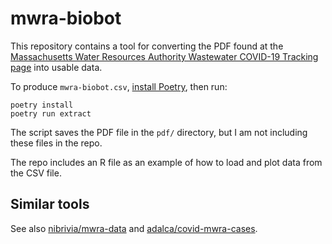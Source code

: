 mwra-biobot
===========

This repository contains a tool for converting the PDF found at the [Massachusetts Water Resources Authority Wastewater COVID-19 Tracking page](https://www.mwra.com/biobot/biobotdata.htm) into usable data.

To produce `mwra-biobot.csv`, [install Poetry](https://python-poetry.org/docs/#installation), then run:

```
poetry install
poetry run extract
```

The script saves the PDF file in the `pdf/` directory, but I am not including these files in the repo.

The repo includes an R file as an example of how to load and plot data from the CSV file.

Similar tools
-------------

See also [nibrivia/mwra-data](https://github.com/nibrivia/mwra-data) and [adalca/covid-mwra-cases](https://github.com/adalca/covid-mwra-cases).
